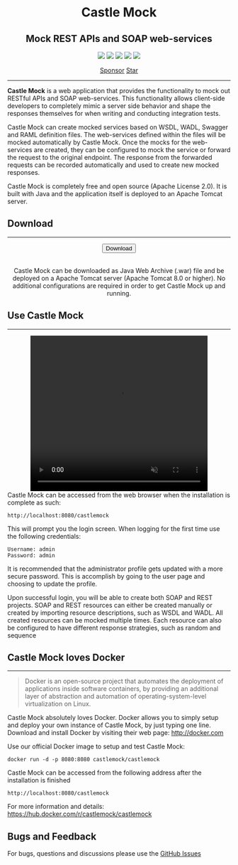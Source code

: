 <center><h1>Castle Mock</h1></center>
<center><h2>Mock REST APIs and SOAP web-services</h2></center>

<p align="center">
    <a href="https://travis-ci.org/castlemock/castlemock"><img src="https://travis-ci.org/castlemock/castlemock.svg?branch=master"></a>
    <a href="https://github.com/castlemock/castlemock/releases"><img src="https://img.shields.io/github/release/castlemock/castlemock.svg"></a>
    <a href="LICENSE"><img src="https://img.shields.io/badge/license-Apache%202-blue.svg"></a>
    <img src="https://img.shields.io/badge/platforms-Linux%C2%A0%7C%C2%A0macOS%20%7C%20Windows-blue">
    <a href="https://hub.docker.com/r/castlemock/castlemock/"><img src="https://img.shields.io/docker/pulls/castlemock/castlemock.svg"></a>
</p>

<p align="center">
<a class="github-button" href="https://github.com/sponsors/castlemock" data-icon="octicon-heart" data-size="large" aria-label="Sponsor @castlemock on GitHub">Sponsor</a>
<a class="github-button" href="https://github.com/castlemock/castlemock" data-icon="octicon-star" data-size="large" data-show-count="true" aria-label="Star castlemock/castlemock on GitHub">Star</a>

</p>

----

**Castle Mock** is a web application that provides the functionality to mock out RESTful APIs and SOAP web-services. This functionality allows client-side developers to completely mimic a server side behavior and shape the responses themselves for when writing and conducting integration tests.

Castle Mock can create mocked services based on WSDL, WADL, Swagger and RAML definition files. The web-services defined within the files will be mocked automatically by Castle Mock. Once the mocks for the web-services are created, they can be configured to mock the service or forward the request to the original endpoint. The response from the forwarded requests can be recorded automatically and used to create new mocked responses.

Castle Mock is completely free and open source (Apache License 2.0). It is built with Java and the application itself is deployed to an Apache Tomcat server.


## Download
----

<center>
<div>
<a href="https://github.com/castlemock/castlemock/releases/latest/download/castlemock.war"><button class="btn"><i class="fa fa-download"></i> Download</button></a>
</div>
<br/>

Castle Mock can be downloaded as Java Web Archive (.war) file and be deployed on a Apache Tomcat server (Apache Tomcat 8.0 or higher).  No additional configurations are required in order to get Castle Mock up and running.
</center>

## Use Castle Mock
----
<div class="preview-video">
	<center>
		<video width="400" height="350" loop autoplay muted>
			<source src="assets/video/preview.m4v" type="video/mp4">
		</video>
	</center>
</div>
Castle Mock can be accessed from the web browser when the installation is complete as such:

	http://localhost:8080/castlemock

This will prompt you the login screen. When logging for the first time use the following credentials:
	
	Username: admin 
	Password: admin

It is recommended that the administrator profile gets updated with a more secure password. This is accomplish by going to the user page and choosing to update the profile.

Upon successful login, you will be able to create both SOAP and REST projects. SOAP and REST resources can either be created manually or created by importing resource descriptions, such as WSDL and WADL. All created resources can be mocked multiple times. Each resource can also be configured to have different response strategies, such as random and sequence

## Castle Mock loves Docker
----

> Docker is an open-source project that automates the deployment of applications inside software containers, by providing an additional layer of abstraction and automation of operating-system-level virtualization on Linux.

Castle Mock absolutely loves Docker. Docker allows you to simply setup and deploy your own instance of Castle Mock, by just typing one line. Download and install Docker by visiting their web page: http://docker.com

Use our official Docker image to setup and test Castle Mock:

	docker run -d -p 8080:8080 castlemock/castlemock

Castle Mock can be accessed from the following address after the installation is finished

	http://localhost:8080/castlemock

For more information and details: <a href="https://hub.docker.com/r/castlemock/castlemock">https://hub.docker.com/r/castlemock/castlemock</a>

## Bugs and Feedback

For bugs, questions and discussions please use the [GitHub Issues](https://github.com/castlemock/castlemock/issues)
